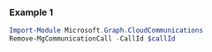 ### Example 1
``` powershell
Import-Module Microsoft.Graph.CloudCommunications
Remove-MgCommunicationCall -CallId $callId
```
